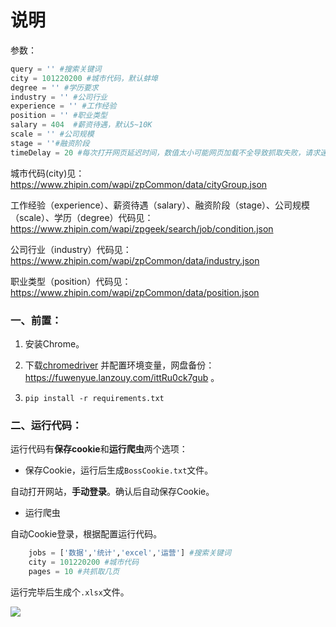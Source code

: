 # 说明

参数：

```python
query = '' #搜索关键词
city = 101220200 #城市代码，默认蚌埠
degree = '' #学历要求
industry = '' #公司行业
experience = '' #工作经验
position = '' #职业类型
salary = 404  #薪资待遇，默认5~10K
scale = '' #公司规模
stage = ''#融资阶段
timeDelay = 20 #每次打开网页延迟时间，数值太小可能网页加载不全导致抓取失败，请求速度太快导致被封。
```

城市代码(city)见：https://www.zhipin.com/wapi/zpCommon/data/cityGroup.json

工作经验（experience）、薪资待遇（salary）、融资阶段（stage）、公司规模（scale）、学历（degree）代码见：https://www.zhipin.com/wapi/zpgeek/search/job/condition.json

公司行业（industry）代码见：https://www.zhipin.com/wapi/zpCommon/data/industry.json

职业类型（position）代码见：https://www.zhipin.com/wapi/zpCommon/data/position.json



### 一、前置：

1. 安装Chrome。

2. 下载[chromedriver](https://chromedriver.chromium.org/downloads) 并配置环境变量，网盘备份：https://fuwenyue.lanzouy.com/ittRu0ck7gub 。
3. `pip install -r requirements.txt`

### 二、运行代码：

运行代码有**保存cookie**和**运行爬虫**两个选项：

- 保存Cookie，运行后生成`BossCookie.txt`文件。

自动打开网站，**手动登录**。确认后自动保存Cookie。

- 运行爬虫

自动Cookie登录，根据配置运行代码。

```python
    jobs = ['数据','统计','excel','运营'] #搜索关键词
    city = 101220200 #城市代码
    pages = 10 #共抓取几页
```

运行完毕后生成个`.xlsx`文件。

![](https://pan.bizha.top/view.php/426098e5bfdd4e83aba87b066811db25.png)
